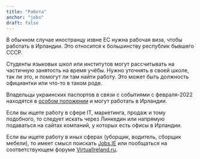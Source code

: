 ```yaml
---
title: "Работа"
anchor: "jobs"
draft: false
---
```


В обычном случае иностранцу извне ЕС нужна рабочая виза, чтобы работать в Ирландии. Это относится к большинству республик бывшего СССР.

Студенты языковых школ или институтов могут рассчитывать на частичную занятость на время учёбы. Нужно уточнять в своей школе, так ли это, и помогут ли там найти работу. Это может быть должность официантки или что-то в таком роде.

Владельцы украинских паспортов в связи с событиями с февраля-2022 находятся в [особом положении](https://www.jobs.ie/job-talk/supporting-ukraine/) и могут работать в Ирландии.

Если вы ищете работу в сфере IT, маркетинга, продаж и тому подобного, то следует искать через Линкедин или напрямую подаваться на сайтах компаний, у которых есть офисы в Ирландии.

Если вы ищете работу в иных сферах (уборщик, водитель, сборщик мебели), то имеет смысл поискать [Jobs.IE](https://www.jobs.ie) или пообщаться на соответствующем форуме [VirtualIreland.ru](https://virtualireland.ru).
